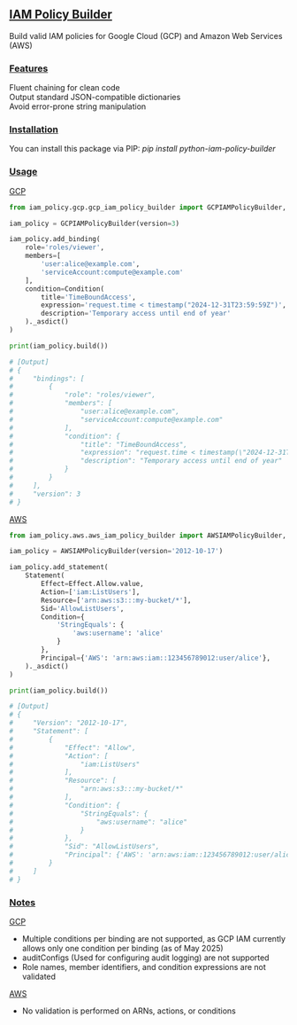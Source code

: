 ## <ins> IAM Policy Builder </ins>

Build valid IAM policies for Google Cloud (GCP) and Amazon Web Services (AWS) <br>

### <ins> Features </ins>

Fluent chaining for clean code <br>
Output standard JSON-compatible dictionaries <br>
Avoid error-prone string manipulation <br>

### <ins> Installation </ins>

You can install this package via PIP: _pip install python-iam-policy-builder_

### <ins> Usage </ins>

<ins> GCP </ins>

```python
from iam_policy.gcp.gcp_iam_policy_builder import GCPIAMPolicyBuilder, Condition

iam_policy = GCPIAMPolicyBuilder(version=3)

iam_policy.add_binding(
    role='roles/viewer',
    members=[
        'user:alice@example.com',
        'serviceAccount:compute@example.com'
    ],
    condition=Condition(
        title='TimeBoundAccess',
        expression='request.time < timestamp("2024-12-31T23:59:59Z")',
        description='Temporary access until end of year'
    )._asdict()
)

print(iam_policy.build())

# [Output]
# {
#     "bindings": [
#         {
#             "role": "roles/viewer",
#             "members": [
#                 "user:alice@example.com",
#                 "serviceAccount:compute@example.com"
#             ],
#             "condition": {
#                 "title": "TimeBoundAccess",
#                 "expression": "request.time < timestamp(\"2024-12-31T23:59:59Z\")",
#                 "description": "Temporary access until end of year"
#             }
#         }
#     ],
#     "version": 3
# }
```

<ins> AWS </ins>

```python
from iam_policy.aws.aws_iam_policy_builder import AWSIAMPolicyBuilder, Statement, Effect

iam_policy = AWSIAMPolicyBuilder(version='2012-10-17')

iam_policy.add_statement(
    Statement(
        Effect=Effect.Allow.value,
        Action=['iam:ListUsers'],
        Resource=['arn:aws:s3:::my-bucket/*'],
        Sid='AllowListUsers',
        Condition={
            'StringEquals': {
                'aws:username': 'alice'
            }
        },
        Principal={'AWS': 'arn:aws:iam::123456789012:user/alice'},
    )._asdict()
)

print(iam_policy.build())

# [Output]
# {
#     "Version": "2012-10-17",
#     "Statement": [
#         {
#             "Effect": "Allow",
#             "Action": [
#                 "iam:ListUsers"
#             ],
#             "Resource": [
#                 "arn:aws:s3:::my-bucket/*"
#             ],
#             "Condition": {
#                 "StringEquals": {
#                     "aws:username": "alice"
#                 }
#             },
#             "Sid": "AllowListUsers",
#             "Principal": {'AWS': 'arn:aws:iam::123456789012:user/alice'}
#         }
#     ]
# }
```

### <ins> Notes </ins>

<ins> GCP </ins>

- Multiple conditions per binding are not supported, as GCP IAM currently allows only one condition per binding (as of May 2025) <br>
- auditConfigs (Used for configuring audit logging) are not supported <br>
- Role names, member identifiers, and condition expressions are not validated <br>

<ins> AWS </ins>

- No validation is performed on ARNs, actions, or conditions <br>
